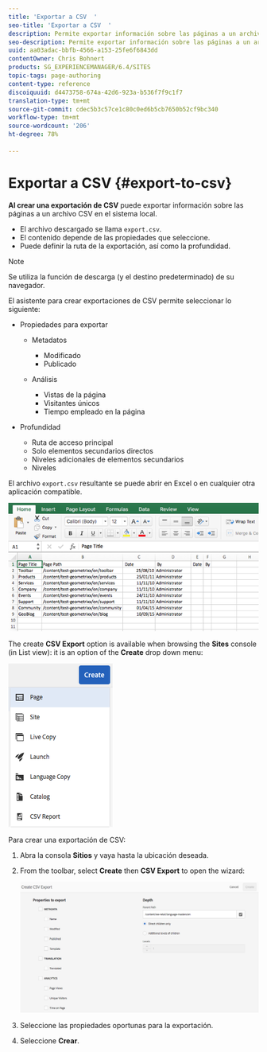 ```yaml
---
title: 'Exportar a CSV  '
seo-title: 'Exportar a CSV  '
description: Permite exportar información sobre las páginas a un archivo CSV en el sistema local
seo-description: Permite exportar información sobre las páginas a un archivo CSV en el sistema local
uuid: aa03adac-bbfb-4566-a153-25fe6f6843dd
contentOwner: Chris Bohnert
products: SG_EXPERIENCEMANAGER/6.4/SITES
topic-tags: page-authoring
content-type: reference
discoiquuid: d4473758-674a-42d6-923a-b536f7f9c1f7
translation-type: tm+mt
source-git-commit: cdec5b3c57ce1c80c0ed6b5cb7650b52cf9bc340
workflow-type: tm+mt
source-wordcount: '206'
ht-degree: 78%

---
```



# Exportar a CSV  {#export-to-csv}

**Al crear una exportación de CSV** puede exportar información sobre las páginas a un archivo CSV en el sistema local.

* El archivo descargado se llama `export.csv`.
* El contenido depende de las propiedades que seleccione.
* Puede definir la ruta de la exportación, así como la profundidad.

>[!NOTE]
>
>Se utiliza la función de descarga (y el destino predeterminado) de su navegador.

El asistente para crear exportaciones de CSV permite seleccionar lo siguiente:

* Propiedades para exportar

   * Metadatos

      * Modificado
      * Publicado
   * Análisis

      * Vistas de la página
      * Visitantes únicos
      * Tiempo empleado en la página


* Profundidad

   * Ruta de acceso principal
   * Solo elementos secundarios directos
   * Niveles adicionales de elementos secundarios
   * Niveles

El archivo `export.csv` resultante se puede abrir en Excel o en cualquier otra aplicación compatible.

![chlimage_1-58](assets/chlimage_1-58.png)

The create **CSV Export** option is available when browsing the **Sites** console (in List view): it is an option of the **Create** drop down menu:

![screen_shot_2018-03-21at154719](assets/screen_shot_2018-03-21at154719.png)

Para crear una exportación de CSV: 

1. Abra la consola **Sitios** y vaya hasta la ubicación deseada.
1. From the toolbar, select **Create** then **CSV Export** to open the wizard:

   ![screen_shot_2018-03-21at154758](assets/screen_shot_2018-03-21at154758.png)

1. Seleccione las propiedades oportunas para la exportación.
1. Seleccione **Crear**.

